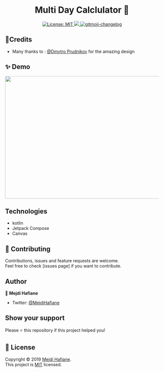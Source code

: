 <h1 align="center">Multi Day Calclulator 👋</h1>

<p align="center">
 <a href="https://github.com/kefranabg/readme-md-generator/blob/master/LICENSE">
    <img alt="License: MIT" src="https://img.shields.io/badge/license-MIT-yellow.svg" target="_blank" />
  </a>
  <a href="https://codecov.io/gh/kefranabg/readme-md-generator">
    <img src="https://codecov.io/gh/kefranabg/readme-md-generator/branch/master/graph/badge.svg" />
  </a>
  <a href="https://github.com/frinyvonnick/gitmoji-changelog">
    <img src="https://img.shields.io/badge/changelog-gitmoji-brightgreen.svg" alt="gitmoji-changelog">
  </a>
</p>

	
## :art:Credits
- Many thanks to : [@Dmytro Prudnikov](https://dribbble.com/99miles) for the amazing design

## ✨ Demo
<p align="center">
<img src="https://github.com/mejdi14/mutli-day-calculator/blob/master/images/demo.gif" height="400" width="550" >
	</p>
	
	
## Technologies
- kotlin
- Jetpack Compose
- Canvas
	
## 🤝 Contributing

Contributions, issues and feature requests are welcome.<br />
Feel free to check [issues page] if you want to contribute.<br />


## Author

👤 **Mejdi Hafiane**

- Twitter: [@MejdiHafiane](https://twitter.com/mejdi141)

## Show your support

Please ⭐️ this repository if this project helped you!


## 📝 License

Copyright © 2019 [Mejdi Hafiane](https://github.com/mejdi14).<br />
This project is [MIT](https://github.com/mejdi14/readme-md-generator/blob/master/LICENSE) licensed.


